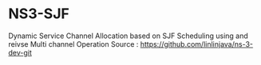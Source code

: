 NS3-SJF
=======

Dynamic Service Channel Allocation based on SJF Scheduling
using and reivse Multi channel Operation Source : https://github.com/linlinjava/ns-3-dev-git
